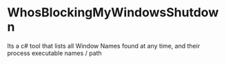 # WhosBlockingMyWindowsShutdown
Its a c# tool that lists all Window Names found at any time, and their process executable names / path
